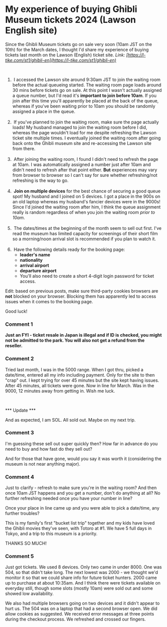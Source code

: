 # My experience of buying Ghibli Museum tickets 2024 (Lawson English site)

Since the Ghibli Museum tickets go on sale very soon (10am JST on the 10th) for the March dates, I thought I'd share my experience of buying tickets last month on the Lawson (English) ticket site. *Link: [https://l-tike.com/st1/ghibli-en](https://l-tike.com/st1/ghibli-en)*

&#x200B;
1. &nbsp;I accessed the Lawson site around 9:30am JST to join the waiting room before the actual queueing started. The waiting room page loads around 30 mins before tickets go on sale. At this point I wasn't actually assigned a queue number, but I'd read it's **important to join before 10am**. If you join after this time you'll apparently be placed at the back of the queue, whereas if you've been waiting prior to 10am you should be randomly assigned a place in the queue.  
&#x200B;
2. &nbsp;If you've planned to join the waiting room, make sure the page actually loads! My husband managed to join the waiting room before I did, whereas the page wouldn't load for me despite refreshing the Lawson ticket site multiple times. I eventually joined the waiting room after going back onto the Ghibli museum site and re-accessing the Lawson site from there.  
&#x200B;
3. &nbsp;After joining the waiting room, I found I didn't need to refresh the page at 10am. I was automatically assigned a number just after 10am and didn't need to refresh after that point either.  **But** experiences may vary from browser to browser so I can't say for sure whether refreshing/not refreshing is the way to go.  
&#x200B;
4. &nbsp;**Join on multiple devices** for the best chance of securing a good queue spot! My husband and I joined on 5 devices. I got a place in the 900s on an old laptop whereas my husband's fancier devices were in the 9000s! Since I'd joined the waiting room after him, I think the queue assignment really is random regardless of when you join the waiting room *prior to 10am*.  
&#x200B;
5. &nbsp;The dates/times at the beginning of the month seem to sell out first. I've read the museum has limited capacity for screenings of their short film so a morning/noon arrival slot is recommended if you plan to watch it.  
&#x200B;
6. &nbsp;Have the following details ready for the booking page:
&#x200B;
    * **leader's name**
    * **nationality**
    * **arrival airport**
    * **departure airport**
    * You'll also need to create a short 4-digit login password for ticket access.  


Edit: based on previous posts, make sure third-party cookies browsers are **not** blocked on your browser. Blocking them has apparently led to access issues when it comes to the booking page.


Good luck!

### Comment 1

**Just an FYI - ticket resale in Japan is illegal and if ID is checked, you might not be admitted to the park. You will also not get a refund from the reseller.**

### Comment 2

Tried last month, I was in the 5000 range. When I got thru, picked a date/time, entered all my info including payment. Only for the site to then "crap" out. I kept trying for over 45 minutes but the site kept having issues. After 45 minutes, all tickets were gone. Now in line for March. Was in the 9000, 12 minutes away from getting in. Wish me luck.

&#x200B;

\*\*\* Update \*\*\* 

And as expected, I am SOL. All sold out. Maybe on my next trip.

### Comment 3

I'm guessing these sell out super quickly then? How far in advance do you need to buy and how fast do they sell out?

And for those that have gone, would you say it was worth it (considering the museum is not near anything major).

### Comment 4

Just to clarify - refresh to make sure you're in the waiting room? And then once 10am JST happens and you get a number, don't do anything at all? No further refreshing needed once you have your number in line?

Once your place in line came up and you were able to pick a date/time, any further troubles?

This is my family's first "bucket list trip" together and my kids have loved the Ghibli movies they've seen, with Totoro at #1. We have 5 full days in Tokyo, and a trip to this museum is a priority.

THANKS SO MUCH!

### Comment 5

Just got tickets. We used 8 devices. Only two came in under 8000. One was 504, so that didn't take long. The next lowest was 2000 - we thought we'd monitor it so that we could share info for future ticket hunters. 2000 came up to purchase at about 10:35am. And I think there were tickets available on everyday still, though some slots (mostly 10am) were sold out and some showed low availability. 

We also had multiple browsers going on two devices and it didn't appear to hurt us. The 504 was on a laptop that had a second browser open. We did allow cookies as suggested. We received error messages at three points during the checkout process. We refreshed and crossed our fingers.

